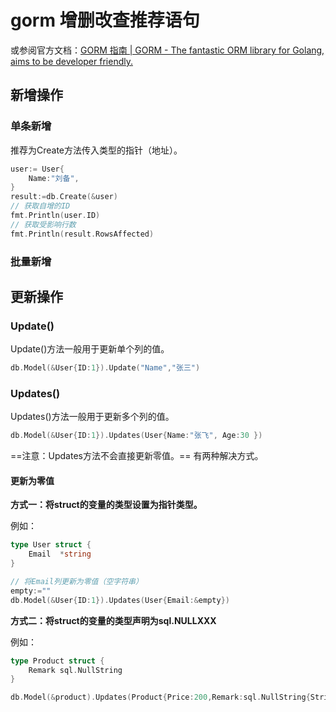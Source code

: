 # gorm 增删改查推荐语句

或参阅官方文档：[GORM 指南 | GORM - The fantastic ORM library for Golang, aims to be developer friendly.](https://gorm.io/zh_CN/docs/)



## 新增操作

### 单条新增

推荐为Create方法传入类型的指针（地址）。

```go
user:= User{
    Name:"刘备",
}
result:=db.Create(&user)
// 获取自增的ID
fmt.Println(user.ID)
// 获取受影响行数
fmt.Println(result.RowsAffected)
```

### 批量新增





## 更新操作

### Update()

Update()方法一般用于更新单个列的值。

```go
db.Model(&User{ID:1}).Update("Name","张三")
```

### Updates()

Updates()方法一般用于更新多个列的值。

```go
db.Model(&User{ID:1}).Updates(User{Name:"张飞", Age:30 })
```

==注意：Updates方法不会直接更新零值。== 有两种解决方式。

#### 更新为零值

**方式一：将struct的变量的类型设置为指针类型。**

例如：

```go
type User struct {
    Email  *string
}

// 将Email列更新为零值（空字符串）
empty:=""
db.Model(&User{ID:1}).Updates(User{Email:&empty})
```

**方式二：将struct的变量的类型声明为sql.NULLXXX**

例如：

```go
type Product struct {
    Remark sql.NullString
}

db.Model(&product).Updates(Product{Price:200,Remark:sql.NullString{String:"", Valid: true}})
```

